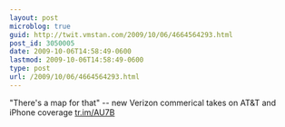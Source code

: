 ```yaml
---
layout: post
microblog: true
guid: http://twit.vmstan.com/2009/10/06/4664564293.html
post_id: 3050005
date: 2009-10-06T14:58:49-0600
lastmod: 2009-10-06T14:58:49-0600
type: post
url: /2009/10/06/4664564293.html
---
```

"There's a map for that" -- new Verizon commerical takes on AT&T and iPhone coverage [tr.im/AU7B](http://tr.im/AU7B)
